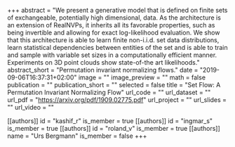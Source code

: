 +++
abstract = "We present a generative model that is defined on finite sets of exchangeable, potentially high dimensional, data. As the architecture is an extension of RealNVPs, it inherits all its favorable properties, such as being invertible and allowing for exact log-likelihood evaluation. We show that this architecture is able to learn finite non-i.i.d. set data distributions, learn statistical dependencies between entities of the set and is able to train and sample with variable set sizes in a computationally efficient manner. Experiments on 3D point clouds show state-of-the art likelihoods."
abstract_short = "Permutation invariant normalizing flows."
date = "2019-09-06T16:37:31+02:00"
image = ""
image_preview = ""
math = false
publication = ""
publication_short = ""
selected = false
title = "Set Flow: A Permutation Invariant Normalizing Flow"
url_code = ""
url_dataset = ""
url_pdf = "https://arxiv.org/pdf/1909.02775.pdf"
url_project = ""
url_slides = ""
url_video = ""

[[authors]]
    id = "kashif_r"
    is_member = true
[[authors]]
    id = "ingmar_s"
    is_member = true
[[authors]]
    id = "roland_v"
    is_member = true
[[authors]]
    name = "Urs Bergmann"
    is_member = false
+++
